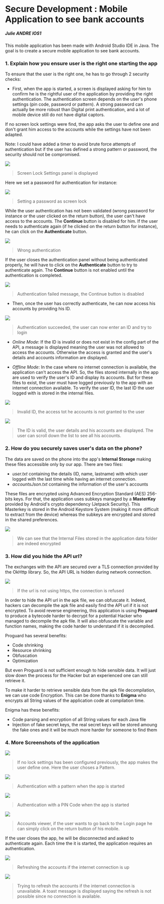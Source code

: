 # Secure Development : Mobile Application to see bank accounts
##### **Julie ANDRE IOS1**

This mobile application has been made with Android Studio IDE in Java.
The goal is to create a secure mobile application to see bank accounts.

### 1. Explain how you ensure user is the right one starting the app

To ensure that the user is the right one, he has to go through 2 security checks:

* First, when the app is started, a screen is displayed asking for him to
confirm he is the rightful user of the application by providing the right
authentication. The authentication screen depends on the user's phone settings (pin code, password or pattern). A strong password can actually be more robust than Digital print authentication, and a lot of mobile device still do not have digital captors.

If no screen lock settings were find, the app asks the user to define one and don't grant him access to the accounts while the settings have not been adapted.

Note: I could have added a timer to avoid brute force attempts of authentication but if the user has defined a strong pattern or password, the security should not be compromised.

![](./images/Screen_Lock_Settings.PNG)

>Screen Lock Settings panel is displayed

Here we set a password for authentication for instance:

![](./images/Set_password.PNG)

>Setting a password as screen lock

While the user authentication has not been validated (wrong password for instance or the user clicked on the return button), the user can't have access to the accounts. The **Continue** button is disabled for him.
If the user needs to authenticate again (if he clicked on the return button for instance), he can click on the **Authenticate** button.

![](./images/Wrong_Authentication.PNG)

>Wrong authentication

If the user closes the authentication panel without being authenticated properly, he will have to click on the **Authenticate** button to try to authenticate again. The **Continue** button is not enabled until the authentication is completed.

![](./images/Authentication_failed.PNG)

> Authentication failed message, the Continue button is disabled

* Then, once the user has correctly authenticate, he can now access his accounts by providing his ID.

![](./images/Authentication_succeeded.PNG)

> Authentication succeeded, the user can now enter an ID and try to login


  - *Online Mode*:
  If the ID is invalid or does not exist in the config part of the API, a    message is displayed meaning the user was not allowed to access the
  accounts. Otherwise the access is granted and the user's details and
  accounts information are displayed.

  - *Offline Mode*:
  In the case where no internet connection is available, the application
  can't access the API. So, the files stored internally in the app are used   to verify the user's ID and display its accounts. But for these files to   exist, the user must have logged previously to the app with an internet    connection available. To verify the user ID, the last ID the user logged   with is stored in the internal files.

![](./images/Invalid_ID.PNG)

> Invalid ID, the access tot he accounts is not granted to the user

  
![](./images/Accounts_display.PNG)

> The ID is valid, the user details and his accounts are displayed.
The user can scroll down the list to see all his accounts.



### 2. How do you securely saves user's data on the phone?

The data are saved on the phone into the app's **Internal Storage** making these files accessible only by our app.
There are two files:

  - *user.txt* containing the details (ID, name, lastname) with which user
  logged with the last time while having an internet connection.
  - *accountsJson.txt* containing the information of the user's accounts

These files are encrypted using Advanced Encryption Standard (AES) 256-bits keys. For that, the application uses subkeys managed by a **MasterKey** provided by Android's crypto dependency (Jetpack Security). This Masterkey is stored in the Android Keystore System (making it more difficult to extract from the device) whereas the subkeys are encrypted and stored in the shared preferences.

![](./images/Encrypted_file.PNG)

> We can see that the Internal Files stored in the application data folder
are indeed encrypted

### 3. How did you hide the API url?

The exchanges with the API are secured over a TLS connection provided by the OkHttp library. So, the API URL is hidden during network connection.

![](./images/Http_connection.PNG)

> If the url is not using https, the connection is refused

In order to hide the API url in the apk file, we can obfuscate it. Indeed, hackers can decompile the apk file and easily find the API url if it is not encrypted. To avoid reverse engineering, this application is using **Proguard** to produce a bytecode harder to decrypt for a potential Hacker who managed to decompile the apk file. It will also obfuscate the variable and function names, making the code harder to understand if it is decompiled.

Proguard has several benefits:

- Code shrinking
- Resource shrinking
- Obfuscation
- Optimization

But even Proguard is not sufficient enough to hide sensible data. It will just slow down the process for the Hacker but an experienced one can still retrieve it. 

To make it harder to retrieve sensible data from the apk file decompilation, we can use code Encryption. This can be done thanks to **Enigma** who encrypts all String values of the application code at compilation time.

Enigma has these benefits:

- Code parsing and encryption of all String values for each Java file
- Injection of fake secret keys, the real secret keys will be stored amoung the fake ones and it will be much more harder for someone to find them


### 4. More Screenshots of the application

![](./images/Set_pattern.PNG)

> If no lock settings has been configured previously, the app makes the user define one. Here the user choses a Pattern.

![](./images/Pattern_authentication.PNG)

> Authentication with a pattern when the app is started

![](./images/PinCode.PNG)

> Authentication with a PIN Code when the app is started

![](./images/Accounts_viewer.PNG)

> Accounts viewer, if the user wants to go back to the Login page he can simply click on the return button of his mobile.

If the user closes the app, he will be disconnected and asked to authenticate again. Each time the it is started, the application requires an authentication.

![](./images/Refreshing_accounts.PNG)

> Refreshing the accounts if the internet connection is up

![](./images/Refreshing_accounts_offline.PNG)

> Trying to refresh the accounts if the internet connection is unavailable. A toast message is displayed saying the refresh is not possible since no connection is available.